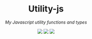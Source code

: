 <h1 align="center">Utility-js</h1>
<p align="center">
<i>My Javascript utility functions and types</i>
<p align=center>
<a href="https://www.npmjs.com/package/@riadh-adrani/utility-js"><img src="https://img.shields.io/npm/v/@riadh-adrani/utils?color=blue"/></a>
<a href="https://github.com/RiadhAdrani/utility-js/actions"><img src="https://img.shields.io/endpoint.svg?url=https%3A%2F%2Factions-badge.atrox.dev%2FRiadhAdrani%2Futility-js%2Fbadge%3Fref%3Dmaster&style=flat"/></a>
<a href="https://riadhadrani.github.io/utility-js/"><img src="https://img.shields.io/badge/docs-documentation-green" /></a>
</p>
</p>
